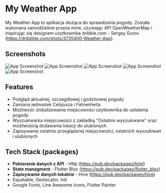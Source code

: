
# My Weather App

My Weather App to aplikacja służąca do sprawdzania pogody. Została wykonana samodzielnie przeze mnie, używając API OpenWeatherMap i inspirując się designem użytkownika dribble.com - Sergey Gurov (https://dribbble.com/shots/3735400-Weather-App).


## Screenshots

![App Screenshot](readme_assets/screenshot1.png)
![App Screenshot](readme_assets/screenshot2.png)
![App Screenshot](readme_assets/screenshot3.png)
![App Screenshot](readme_assets/screenshot4.png)
![App Screenshot](readme_assets/screenshot5.png)


## Features

- Podgląd aktualnej, szczegółowej i godzinowej pogody
- Zamiana jednostek Celsjusza i Fahrenheita
- Możliwość zlokalizowania miejscowości użytkownika do ustalenia pogody
- Wyszukiwarka miejscowości z zakładką "Ostatnio wyszukiwane" oraz możliwością dodawania lokacji do ulubionych
- Zapisywanie ostatnio przeglądanej miejscowości, ostatnich wyszukiwań i ulubionych


## Tech Stack (packages)

 - **Pobieranie danych z API** - Http (https://pub.dev/packages/html)
 - **State managment** - Flutter Bloc (https://pub.dev/packages/flutter_bloc)
 - **Zapisywanie danych lokalnie** - Hive (https://pub.dev/packages/hive)
 - Equatable, Geolocator, Intl
 - Google Fonts, Line Awesome Icons, Flutter Painter
